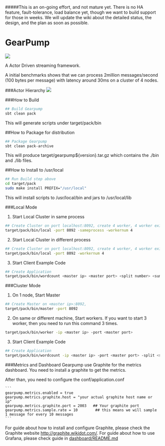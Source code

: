 #####This is an on-going effort, and not mature yet. There is no HA feature, fault-tolerance, load balance yet, though we want to build support for those in weeks. We will update the wiki about the detailed status, the design, and the plan as soon as possible.


GearPump
========

![](https://raw.githubusercontent.com/clockfly/gearpump/master/project/logo/logo.png)


A Actor Driven streaming framework.

A initial benchmarks shows that we can process 2million messages/second (100 bytes per message) with latency around 30ms on a cluster of 4 nodes.


###Actor Hierarchy
![](https://raw.githubusercontent.com/clockfly/gearpump/master/doc/actor_hierachy.png)

###How to Build
  ```bash
  ## Build Gearpump
  sbt clean pack
  ```
  This will generate scripts under target/pack/bin

##How to Package for distribution
  ```bash
  ## Package Gearpump
  sbt clean pack-archive
  ```
  This will produce target/gearpump${version}.tar.gz which contains the ./bin and ./lib files.

##How to Install to /usr/local
  ```bash
  ## Run Build step above
  cd target/pack
  sudo make install PREFIX="/usr/local"
  ```
  This will install scripts to /usr/local/bin and jars to /usr/local/lib

###Local Mode
1. Start Local Cluster in same process
  ```bash
  ## Create Cluster on port localhost:8092, create 4 worker, 4 worker exists in same process
  target/pack/bin/local -port 8092 -sameprocess -workernum 4
  ```

2. Start Local Cluster in different process
  ```bash
  ## Create Cluster on port localhost:8092, create 4 worker, 4 worker exists in seperate process
  target/pack/bin/local -port 8092 -workernum 4
  ```
3. Start Client Example Code
  
  ```bash
  ## Create Application
  target/pack/bin/wordcount <master ip> <master port> <split number> <sum number> <runseconds>
  ```


###Cluster Mode
1. On 1 node, Start Master
  ```bash
  ## Create Master on <master ip>:8092, 
  target/pack/bin/master -port 8092
  ```

2. On same or different machine, Start workers. If you want to start 3 worker, then you need to run this command 3 times.

  ```bash
  target/pack/bin/worker -ip <master ip> -port <master port>
  ```
3. Start Client Example Code

  ```bash
  ## Create Application
  target/pack/bin/wordcount -ip <master ip> -port <master port> -split <split number> -sum <sum number> -runseconds <runseconds>
  ```

###Metrics and Dashboard
Gearpump use Graphite for the metrics dashboard. You need to install a graphite to get the metrics. 

After than, you need to configure the conf/application.conf

    ```
	gearpump.metrics.enabled = true
	gearpump.metrics.graphite.host = "your actual graphite host name or ip"  
	gearpump.metrics.graphite.port = 2003   ## Your graphite port
	gearpump.metrics.sample.rate = 10        ## this means we will sample 1 message for every 10 messages
	```
For guide about how to install and configure Graphite, please check the Graphite website http://graphite.wikidot.com/.	For guide about how to use Grafana, please check guide in [dashboard/README.md](dashboard/README.md)
